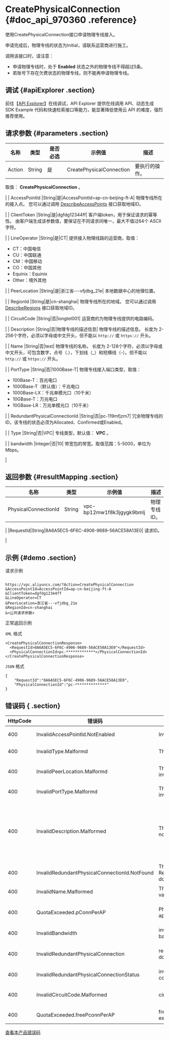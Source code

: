 # CreatePhysicalConnection {#doc_api_970360 .reference}

使用CreatePhysicalConnection接口申请物理专线接入。

申请完成后，物理专线的状态为Initial，请联系运营商进行施工。

调用该接口时，请注意：

-   申请物理专线时，处于 **Enabled** 状态之外的物理专线不得超过5条。
-   若账号下存在欠费状态的物理专线，则不能再申请物理专线。

## 调试 {#apiExplorer .section}

前往【[API Explorer](https://api.aliyun.com/#product=Vpc&api=CreatePhysicalConnection)】在线调试，API Explorer 提供在线调用 API、动态生成 SDK Example 代码和快速检索接口等能力，能显著降低使用云 API 的难度，强烈推荐使用。

## 请求参数 {#parameters .section}

|名称|类型|是否必选|示例值|描述|
|--|--|----|---|--|
| Action |String|是|CreatePhysicalConnection| 要执行的操作。

 取值： **CreatePhysicalConnection** 。

 |
| AccessPointId |String|是|AccessPointId=ap-cn-beijing-ft-A| 物理专线所在的接入点。 您可以通过调用 [DescribeAccessPoints](~~36062~~) 接口获取地域ID。

 |
| ClientToken |String|是|dgfdg12344ff| 客户端token，用于保证请求的幂等性。 由客户端生成该参数值，要保证在不同请求间唯一，最大不值过64个 ASCII 字符。

 |
| LineOperator |String|是|CT| 提供接入物理线路的运营商，取值：

 -   CT：中国电信
-   CU：中国联通
-   CM：中国移动
-   CO：中国其他
-   Equinix：Equinix
-   Other：境外其他

 |
| PeerLocation |String|是|浙江省---vfjdbg\_21e| 本地数据中心的地理位置。

 |
| RegionId |String|是|cn-shanghai| 物理专线所在的地域。 您可以通过调用 [DescribeRegions](~~36063~~) 接口获取地域ID。

 |
| CircuitCode |String|否|longtel001| 运营商的为物理专线提供的电路编码。

 |
| Description |String|否|物理专线的描述信息| 物理专线的描述信息。 长度为 2-256个字符，必须以字母或中文开头，但不能以 `http://` 或 `https://` 开头。

 |
| Name |String|否|test| 物理专线的名称。 长度为 2-128个字符，必须以字母或中文开头，可包含数字，点号（.），下划线（\_）和短横线（-）。但不能以 `http://` 或 `https://` 开头。

 |
| PortType |String|否|1000Base-T| 物理专线接入端口类型，取值：

 -   100Base-T：百兆电口
-   1000Base-T（默认值）：千兆电口
-   1000Base-LX：千兆单模光口（10千米）
-   10GBase-T：万兆电口
-   10GBase-LR：万兆单模光口（10千米）

 |
| RedundantPhysicalConnectionId |String|否|pc-119mfjzm7| 冗余物理专线的ID，该专线的状态必须为Allocated、Confirmed或Enabled。

 |
| Type |String|否|VPC| 专线类型，默认值： **VPC** 。

 |
| bandwidth |Integer|否|10| 带宽包的带宽。取值范围：5-5000，单位为Mbps。

 |

## 返回参数 {#resultMapping .section}

|名称|类型|示例值|描述|
|--|--|---|--|
|PhysicalConnectionId|String|vpc-bp12mw1f8k3jgygk9bmlj| 物理专线ID。

 |
|RequestId|String|8A6A5EC5-6F6C-4906-9689-56ACE58A13E0| 请求ID。

 |

## 示例 {#demo .section}

请求示例

``` {#request_demo}

https://vpc.aliyuncs.com/?Action=CreatePhysicalConnection
&AccessPointId=AccessPointId=ap-cn-beijing-ft-A
&ClientToken=dgfdg12344ff
&LineOperator=CT
&PeerLocation=浙江省---vfjdbg_21e
&RegionId=cn-shanghai
&<公共请求参数>

```

正常返回示例

 `XML` 格式

``` {#xml_return_success_demo}
<CreatePhysicalConnectionResponse>
  <RequestId>8A6A5EC5-6F6C-4906-9689-56ACE58A13E0"</RequestId>
  <PhysicalConnectionId>pc-*************</PhysicalConnectionId>
</CreatePhysicalConnectionResponse>

```

 `JSON` 格式

``` {#json_return_success_demo}
{
	"RequestId":"8A6A5EC5-6F6C-4906-9689-56ACE58A13E0",
	"PhysicalConnectionId":"pc-**************"
}
```

## 错误码 { .section}

|HttpCode|错误码|错误信息|描述|
|--------|---|----|--|
|400|InvalidAccessPointId.NotEnabled|Invalid access point status.|接入点状态不可用。|
|400|InvalidType.Malformd|The Type provided was invalid.|参数Type的值不合法。|
|400|InvalidPeerLocation.Malformd|The PeerLocation provided was invalid.|参数PeerLocation的值不合法。|
|400|InvalidPortType.Malformd|The PortType provided was invalid.|该端口类型不合法。|
|400|InvalidDescription.Malformed|The specifid ?Description? is not valid.|指定的资源描述格式不合法。长度为2-256个字符，不能以 http:// 和 https:// 开头。|
|400|InvalidRedundantPhysicalConnectionId.NotFound|The RedundantPhysicalConnectionId does not found.|冗余物理专线不存在。|
|400|InvalidName.Malformed|The specified ?Name? is not valid.|该名称格式不合法。|
|400|QuotaExceeded.pConnPerAP|Physical connection count per ap quota exceed.|超过接入点的物理专线配额。|
|400|InvalidBandwidth|invalid physical connection banwidth.|物理专线的带宽不合法。|
|400|InvalidRedundantPhysicalConnection|redundant physical connection doesn't belong to current user.|该冗余物理专线不属于您的账号。|
|400|InvalidRedundantPhysicalConnectionStatus|invalid redundant physical connection status.|冗余物理专线状态不合法。|
|400|InvalidCircuitCode.Malformed|circuitCode is illegal.|该CircuitCode不合法。|
|400|QuotaExceeded.freePconnPerAP|free physical connections count excceeded.|超过物理专线配额。|

 [查看本产品错误码](https://error-center.aliyun.com/status/product/Vpc) 

